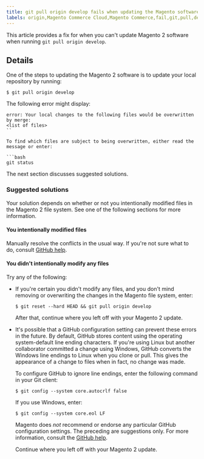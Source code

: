```yaml
---
title: git pull origin develop fails when updating the Magento software
labels: origin,Magento Commerce Cloud,Magento Commerce,fail,git,pull,develop,github,2.x.x,how to
---
```


This article provides a fix for when you can't update Magento 2 software when running `` git pull origin develop ``.

<h2 id="details">Details</h2>

One of the steps to updating the Magento 2 software is to update your local repository by running:

<pre><code class="language-bash">$ git pull origin develop</code></pre>

The following error might display:

<pre><code class="language-terminal">error: Your local changes to the following files would be overwritten by merge:
&lt;list of files>
``

To find which files are subject to being overwritten, either read the message or enter:

```bash
git status</code></pre>

The next section discusses suggested solutions.

<h3 id="suggested-solutions">Suggested solutions</h3>

Your solution depends on whether or not you intentionally modified files in the Magento 2 file system. See one of the following sections for more information.

<h4 id="you-intentionally-modified-files">You intentionally modified files</h4>

Manually resolve the conflicts in the usual way. If you're not sure what to do, consult [GitHub help](https://help.github.com/).

<h4 id="you-didn-t-intentionally-modify-any-files">You didn't intentionally modify any files</h4>

Try any of the following:

<ul><li>
<p>If you're certain you didn't modify any files, and you don't mind removing or overwriting the changes in the Magento file system, enter:</p>
<pre><code class="language-bash">$ git reset --hard HEAD &amp;&amp; git pull origin develop</code></pre>
<p>After that, continue where you left off with your Magento 2 update.</p>
</li><li>
<p>It's possible that a GitHub configuration setting can prevent these errors in the future. By default, GitHub stores content using the operating system-default line ending characters. If you're using Linux but another collaborator committed a change using Windows, GitHub converts the Windows line endings to Linux when you clone or pull. This gives the appearance of a change to files when in fact, no change was made.</p>
<p>To configure GitHub to ignore line endings, enter the following command in your Git client:</p>
<pre><code class="language-bash">$ git config --system core.autocrlf false</code></pre>
<p>If you use Windows, enter:</p>
<pre><code class="language-bash">$ git config --system core.eol LF</code></pre>
<p class="info">Magento does <em>not</em> recommend or endorse any particular GitHub configuration settings. The preceding are suggestions only. For more information, consult the <a href="https://help.github.com/">GitHub help</a>.</p>
<p>Continue where you left off with your Magento 2 update.</p>
</li></ul>